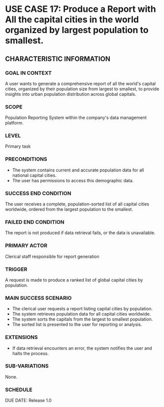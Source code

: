# USE CASE 17: Produce a Report with All the capital cities in the world organized by largest population to smallest.

## CHARACTERISTIC INFORMATION

### GOAL IN CONTEXT

A user wants to generate a comprehensive report of all the world's capital cities, organized by their population size from largest to smallest, to provide insights into urban population distribution across global capitals.

### SCOPE

Population Reporting System within the company's data management platform.

### LEVEL

Primary task

### PRECONDITIONS

- The system contains current and accurate population data for all national capital cities.
- The user has permissions to access this demographic data.

### SUCCESS END CONDITION

The user receives a complete, population-sorted list of all capital cities worldwide, ordered from the largest population to the smallest.

### FAILED END CONDITION

The report is not produced if data retrieval fails, or the data is unavailable.

### PRIMARY ACTOR

Clerical staff responsible for report generation

### TRIGGER

A request is made to produce a ranked list of global capital cities by population.

### MAIN SUCCESS SCENARIO

- The clerical user requests a report listing capital cities by population.
- The system retrieves population data for all capital cities worldwide.
- The system sorts the capitals from the largest to smallest population.
- The sorted list is presented to the user for reporting or analysis.

### EXTENSIONS

- If data retrieval encounters an error, the system notifies the user and halts the process.

### SUB-VARIATIONS

None.

### SCHEDULE

DUE DATE: Release 1.0